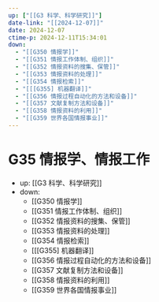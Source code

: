 ```yaml
---
up: ["[[G3 科学、科学研究]]"]
date-link: "[[2024-12-07]]"
date: 2024-12-07
ctime-p: 2024-12-11T15:34:01
down:
  - "[[G350 情报学]]"
  - "[[G351 情报工作体制、组织]]"
  - "[[G352 情报资料的搜集、保管]]"
  - "[[G353 情报资料的处理]]"
  - "[[G354 情报检索]]"
  - "[[[G355] 机器翻译]]"
  - "[[G356 情报过程自动化的方法和设备]]"
  - "[[G357 文献复制方法和设备]]"
  - "[[G358 情报资料的利用]]"
  - "[[G359 世界各国情报事业]]"
---
```


# G35 情报学、情报工作

- up: [[G3 科学、科学研究]]
- down:
	- [[G350 情报学]]
	- [[G351 情报工作体制、组织]]
	- [[G352 情报资料的搜集、保管]]
	- [[G353 情报资料的处理]]
	- [[G354 情报检索]]
	- [[[G355] 机器翻译]]
	- [[G356 情报过程自动化的方法和设备]]
	- [[G357 文献复制方法和设备]]
	- [[G358 情报资料的利用]]
	- [[G359 世界各国情报事业]]
